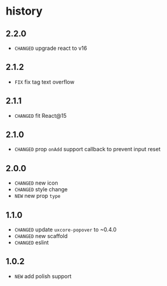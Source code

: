 # history

## 2.2.0

* `CHANGED` upgrade react to v16

## 2.1.2

* `FIX` fix tag text overflow

## 2.1.1

* `CHANGED` fit React@15

## 2.1.0

* `CHANGED` prop `onAdd` support callback to prevent input reset

## 2.0.0

* `CHANGED` new icon
* `CHANGED` style change
* `NEW` new prop `type`

## 1.1.0

* `CHANGED` update `uxcore-popover` to ~0.4.0
* `CHANGED` new scaffold
* `CHANGED` eslint 

## 1.0.2

* `NEW` add polish support